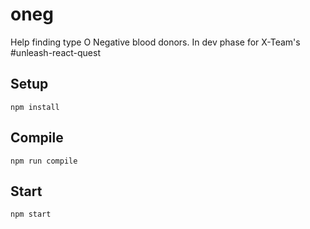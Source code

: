 # oneg

Help finding type O Negative blood donors. In dev phase for X-Team's #unleash-react-quest

Setup
---
 
```
npm install
```
  
Compile
---
 
```
npm run compile
```

Start
---

```
npm start
```
